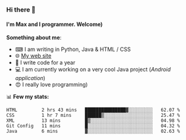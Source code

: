 ### Hi there 👋
#### I'm Max and I programmer. Welcome)

**Something about me**:
- ⌨ I am writing in Python, Java & HTML / CSS
- 🌐 [My web site](https://merive.herokuapp.com/)
- 🎈 I write code for a year
- 💻 I am currently working on a very cool Java project (*Android application*)
- 😍 I really love programming)

📊 **Few my stats:**
<!--START_SECTION:waka-->
```text
HTML         2 hrs 43 mins   ███████████████▓░░░░░░░░░   62.07 % 
CSS          1 hr 7 mins     ██████▒░░░░░░░░░░░░░░░░░░   25.47 % 
XML          13 mins         █▒░░░░░░░░░░░░░░░░░░░░░░░   04.98 % 
Git Config   11 mins         █░░░░░░░░░░░░░░░░░░░░░░░░   04.32 % 
Java         6 mins          ▓░░░░░░░░░░░░░░░░░░░░░░░░   02.63 % 
```
<!--END_SECTION:waka-->
